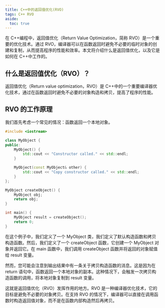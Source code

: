 ```yaml
---
title: C++中的返回值优化(RVO)
tags: C++ RVO
aside:
  toc: true
---
```


在 C++编程中，返回值优化（Return Value Optimization，简称 RVO）是一个重要的优化技术。通过 RVO，编译器可以在函数返回时避免不必要的临时对象的创建和复制，从而提高程序的性能和效率。本文将介绍什么是返回值优化，以及它是如何在 C++中工作的。

<!--more-->

## 什么是返回值优化（RVO）？

返回值优化（Return value optimization，RVO）是 C++中的一个重要编译器优化技术，通过在函数返回时避免不必要的对象构造和拷贝，提高了程序的性能。

## RVO 的工作原理

我们首先考虑一个常见的情况：函数返回一个本地对象。

```cpp
#include <iostream>

class MyObject {
public:
    MyObject() {
        std::cout << "Constructor called." << std::endl;
    }

    MyObject(const MyObject& other) {
        std::cout << "Copy constructor called." << std::endl;
    }
};

MyObject createObject() {
    MyObject obj;
    return obj;
}

int main() {
    MyObject result = createObject();
    return 0;
}
```

在这个例子中，我们定义了一个 MyObject 类，我们定义了默认构造函数和拷贝构造函数。然后，我们定义了一个 createObject 函数，它创建一个 MyObject 对象并返回它。在 main 函数中，我们调用 createObject 函数并将返回的对象赋值给 result 变量。

然而，您可能会注意到输出结果中有一条关于拷贝构造函数的消息。这是因为在 return 语句中，函数返回一个本地对象的副本。这种情况下，会触发一次拷贝构造函数的调用，将本地对象复制到 result 变量。

这就是返回值优化（RVO）发挥作用的地方。RVO 是一种编译器优化技术，它的目标是避免不必要的对象拷贝。在支持 RVO 的情况下，编译器可以直接在调用函数时构造返回值对象，而不是在函数内部构造然后再拷贝。

